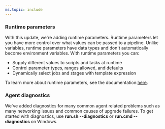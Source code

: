 ```yaml
---
ms.topic: include
---
```


### Runtime parameters

With this update, we're adding runtime parameters. Runtime parameters let you have more control over what values can be passed to a pipeline. Unlike variables, runtime parameters have data types and don't automatically become environment variables. With runtime parameters you can:

* Supply different values to scripts and tasks at runtime
* Control parameter types, ranges allowed, and defaults
* Dynamically select jobs and stages with template expression

To learn more about runtime parameters, see the documentation [here](/azure/devops/pipelines/process/runtime-parameters?view=azure-devops&preserve-view=true).

### Agent diagnostics

We've added diagnostics for many common agent related problems such as many networking issues and common causes of upgrade failures. To get started with diagnostics, use **run.sh --diagnostics** or **run.cmd --diagnostics** on Windows.